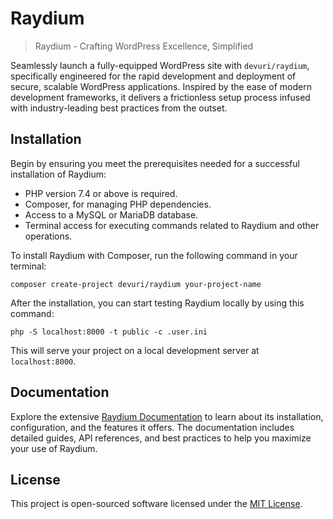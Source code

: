 # Raydium

> Raydium - Crafting WordPress Excellence, Simplified

Seamlessly launch a fully-equipped WordPress site with `devuri/raydium`, specifically engineered for the rapid development and deployment of secure, scalable WordPress applications. Inspired by the ease of modern development frameworks, it delivers a frictionless setup process infused with industry-leading best practices from the outset.

## Installation

Begin by ensuring you meet the prerequisites needed for a successful installation of Raydium:

- PHP version 7.4 or above is required.
- Composer, for managing PHP dependencies.
- Access to a MySQL or MariaDB database.
- Terminal access for executing commands related to Raydium and other operations.

To install Raydium with Composer, run the following command in your terminal:

```shell
composer create-project devuri/raydium your-project-name
```

After the installation, you can start testing Raydium locally by using this command:

```shell
php -S localhost:8000 -t public -c .user.ini
```

This will serve your project on a local development server at `localhost:8000`.

## Documentation

Explore the extensive [Raydium Documentation](https://devuri.github.io/wpframework/) to learn about its installation, configuration, and the features it offers. The documentation includes detailed guides, API references, and best practices to help you maximize your use of Raydium.

## License

This project is open-sourced software licensed under the [MIT License](LICENSE).
